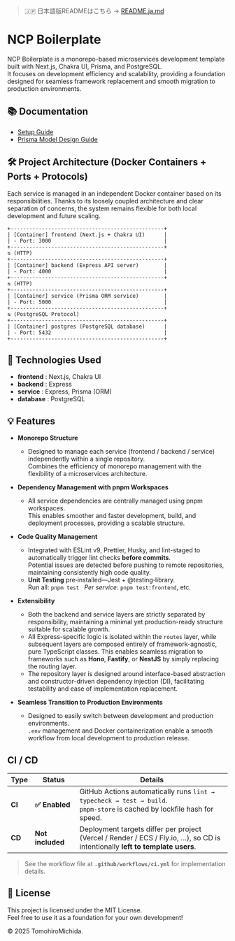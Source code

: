 > 🇯🇵 日本語版READMEはこちら → [README.ja.md](./README.ja.md)

# NCP Boilerplate

NCP Boilerplate is a monorepo-based microservices development template built with Next.js, Chakra UI, Prisma, and PostgreSQL.  
It focuses on development efficiency and scalability, providing a foundation designed for seamless framework replacement and smooth migration to production environments.

## 📚 Documentation

- [Setup Guide](./docs/setup.md)
- [Prisma Model Design Guide](./docs/prisma.md)

## 🛠️ Project Architecture (Docker Containers + Ports + Protocols)

Each service is managed in an independent Docker container based on its responsibilities. Thanks to its loosely coupled architecture and clear separation of concerns, the system remains flexible for both local development and future scaling.

```
+-------------------------------------------------+
| [Container] frontend (Next.js + Chakra UI)      |
| - Port: 3000                                    |
+-------------------------------------------------+
⇅ (HTTP)
+-------------------------------------------------+
| [Container] backend (Express API server)        |
| - Port: 4000                                    |
+-------------------------------------------------+
⇅ (HTTP)
+-------------------------------------------------+
| [Container] service (Prisma ORM service)        |
| - Port: 5000                                    |
+-------------------------------------------------+
⇅ (PostgreSQL Protocol)
+-------------------------------------------------+
| [Container] postgres (PostgreSQL database)      |
| - Port: 5432                                    |
+-------------------------------------------------+
```

## 🚀 Technologies Used

- **frontend** : Next.js, Chakra UI
- **backend** : Express
- **service** : Express, Prisma (ORM)
- **database** : PostgreSQL

## 💡 Features

- **Monorepo Structure**

  - Designed to manage each service (frontend / backend / service) independently within a single repository.  
    Combines the efficiency of monorepo management with the flexibility of a microservices architecture.

- **Dependency Management with pnpm Workspaces**

  - All service dependencies are centrally managed using pnpm workspaces.  
    This enables smoother and faster development, build, and deployment processes, providing a scalable structure.

- **Code Quality Management**

  - Integrated with ESLint v9, Prettier, Husky, and lint-staged to automatically trigger lint checks **before commits**.  
    Potential issues are detected before pushing to remote repositories, maintaining consistently high code quality.
  - **Unit Testing** pre‑installed—Jest + @testing‑library.<br>Run all: `pnpm test`   *Per service*: `pnpm test:frontend`, etc.

- **Extensibility**

  - Both the backend and service layers are strictly separated by responsibility, maintaining a minimal yet production-ready structure suitable for scalable growth.
  - All Express-specific logic is isolated within the `routes` layer, while subsequent layers are composed entirely of framework-agnostic, pure TypeScript classes. This enables seamless migration to frameworks such as **Hono**, **Fastify**, or **NestJS** by simply replacing the routing layer.
  - The repository layer is designed around interface-based abstraction and constructor-driven dependency injection (DI), facilitating testability and ease of implementation replacement.

- **Seamless Transition to Production Environments**
  - Designed to easily switch between development and production environments.  
    `.env` management and Docker containerization enable a smooth workflow from local development to production release.

## CI / CD

| Type   | Status           | Details                                                                                                                       |
| ------ | ---------------- | ----------------------------------------------------------------------------------------------------------------------------- |
| **CI** | **✅ Enabled**   | GitHub Actions automatically runs `lint → typecheck → test → build`.<br>`pnpm‑store` is cached by lockfile hash for speed.    |
| **CD** | **Not included** | Deployment targets differ per project (Vercel / Render / ECS / Fly.io, …), so CD is intentionally **left to template users**. |

> See the workflow file at **`.github/workflows/ci.yml`** for implementation details.

## 📜 License

This project is licensed under the MIT License.  
Feel free to use it as a foundation for your own development!

© 2025 TomohiroMichida.
